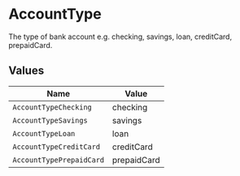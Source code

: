 # AccountType

The type of bank account e.g. checking, savings, loan, creditCard, prepaidCard.


## Values

| Name                     | Value                    |
| ------------------------ | ------------------------ |
| `AccountTypeChecking`    | checking                 |
| `AccountTypeSavings`     | savings                  |
| `AccountTypeLoan`        | loan                     |
| `AccountTypeCreditCard`  | creditCard               |
| `AccountTypePrepaidCard` | prepaidCard              |